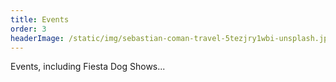 ```yaml
---
title: Events
order: 3
headerImage: /static/img/sebastian-coman-travel-5tezjry1wbi-unsplash.jpg
---
```


Events, including Fiesta Dog Shows...
